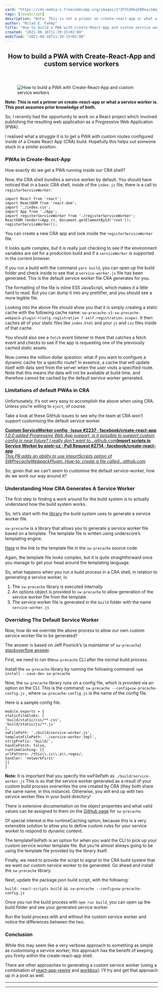 ```yaml
---
card: "https://cdn-media-1.freecodecamp.org/images/1*ZFhS3HkqFBOeau1Amj4uBQ.jpeg"
tags: [JavaScript]
description: "Note: This is not a primer on create-react-app or what a serv"
author: "Milad E. Fahmy"
title: "How to build a PWA with Create-React-App and custom service workers"
created: "2021-08-16T11:39:15+02:00"
modified: "2021-08-16T11:39:15+02:00"
---
```

<div class="site-wrapper">
<main id="site-main" class="site-main outer">
<div class="inner">
<article class="post-full post tag-javascript tag-react tag-webpack tag-progressive-web-app tag-technology ">
<header class="post-full-header">
<h1 class="post-full-title">How to build a PWA with Create-React-App and custom service workers</h1>
</header>
<figure class="post-full-image">
<picture>
<source media="(max-width: 700px)" sizes="1px" srcset="data:image/gif;base64,R0lGODlhAQABAIAAAAAAAP///yH5BAEAAAAALAAAAAABAAEAAAIBRAA7 1w">
<source media="(min-width: 701px)" sizes="(max-width: 800px) 400px,
(max-width: 1170px) 700px,
1400px" srcset="https://cdn-media-1.freecodecamp.org/images/1*ZFhS3HkqFBOeau1Amj4uBQ.jpeg 300w,
https://cdn-media-1.freecodecamp.org/images/1*ZFhS3HkqFBOeau1Amj4uBQ.jpeg 600w,
https://cdn-media-1.freecodecamp.org/images/1*ZFhS3HkqFBOeau1Amj4uBQ.jpeg 1000w,
https://cdn-media-1.freecodecamp.org/images/1*ZFhS3HkqFBOeau1Amj4uBQ.jpeg 2000w">
<img onerror="this.style.display='none'" src="https://cdn-media-1.freecodecamp.org/images/1*ZFhS3HkqFBOeau1Amj4uBQ.jpeg" alt="How to build a PWA with Create-React-App and custom service workers">
</picture>
</figure>
<section class="post-full-content">
<div class="post-content">
<p><strong>Note: This is not a primer on create-react-app or what a service worker is. This post assumes prior knowledge of both.</strong></p><p>So, I recently had the opportunity to work on a React project which involved publishing the resulting web application as a Progressive Web Application (PWA).</p><p>I realised what a struggle it is to get a PWA with custom routes configured inside of a Create React App (CRA) build. Hopefully this helps out someone stuck in a similar position.</p><h3 id="pwas-in-create-react-app"><strong>PWAs in Create-React-App</strong></h3><p>How exactly do we get a PWA running inside our CRA shell?</p><p>Now, the CRA shell bundles a service worker by default. You should have noticed that in a basic CRA shell, inside of the <code>index.js</code> file, there is a call to <code>registerServiceWorker</code>:</p><pre><code class="language-js">import React from 'react';
import ReactDOM from 'react-dom';
import './index.css';
import App from './App';
import registerServiceWorker from './registerServiceWorker';
ReactDOM.render(&lt;App /&gt;, document.getElementById('root'));
registerServiceWorker();</code></pre><p>You can create a new CRA app and look inside the <code>registerServiceWorker</code> file.</p><p>It looks quite complex, but it is really just checking to see if the environment variables are set for a production build and if a <code>serviceWorker</code> is supported in the current browser.</p><p>If you run a build with the command <code>yarn build</code>, you can open up the build folder and check inside to see that a <code>service-worker.js</code> file has been generated. This is the default service worker file CRA generates for you.</p><p>The formatting of the file is inline ES5 JavaScript, which makes it a little hard to read. But you can dump it into any prettifier, and you should see a more legible file.</p><p>Looking into the above file should show you that it is simply creating a static cache with the following cache name: <code>sw-precache-v3-sw-precache-webpack-plugin-+(selg.registration ? self.registration.scope)</code>. It then caches all of your static files like <code>index.html</code> and your <code>js</code> and <code>css</code> files inside of that cache.</p><p>You should also see a <code>fetch</code> event listener in there that catches a fetch event and checks to see if the app is requesting one of the previously cached static assets.</p><p>Now comes the million dollar question: what if you want to configure a dynamic cache for a specific route? In essence, a cache that will update itself with data sent from the server when the user visits a specified route. Note that this means the data will not be available at build time, and therefore cannot be cached by the default service worker generated.</p><h3 id="limitations-of-default-pwas-in-cra"><strong>Limitations of default PWAs in CRA</strong></h3><p>Unfortunately, it’s not very easy to accomplish the above when using CRA. Unless you’re willing to <code>eject</code>, of course.</p><p>Take a look at these GitHub issues to see why the team at CRA won’t support customising the default service worker.</p><p><a href="https://github.com/facebook/create-react-app/issues/2237" rel="noopener"><strong>Custom ServiceWorker config · Issue #2237 · facebook/create-react-app</strong></a><br><a href="https://github.com/facebook/create-react-app/issues/2237" rel="noopener"><em>1.0.0 added Progressive Web App support, is it possible to support custom config in near future? I really don't want to…</em>github.com</a><a href="https://github.com/facebook/create-react-app/pull/2714" rel="noopener"><strong>Import scripts in Service Worker by piotr-cz · Pull Request #2714 · facebook/create-react-app</strong></a><br><a href="https://github.com/facebook/create-react-app/pull/2714" rel="noopener"><em>This PR adds an ability to use importScripts option of SWPrecacheWebpackPlugin. How-to: create a file called…</em>github.com</a></p><p>So, given that we can’t seem to customise the default service-worker, how do we work our way around it?</p><h3 id="understanding-how-cra-generates-a-service-worker"><strong>Understanding How CRA Generates A Service Worker</strong></h3><p>The first step to finding a work around for the build system is to actually understand how the build system works.</p><p>So, let’s start with the <a href="https://github.com/GoogleChromeLabs/sw-precache" rel="noopener">library</a> the build system uses to generate a service worker file.</p><p><code>sw-precache</code> is a library that allows you to generate a service worker file based on a template. The template file is written using underscore’s templating engine.</p><p><a href="https://github.com/GoogleChromeLabs/sw-precache/blob/master/service-worker.tmpl" rel="noopener">Here</a> is the link to the template file in the <code>sw-precache</code> source code.</p><p>Again, the template file looks complex, but it is quite straightforward once you manage to get your head around the templating language.</p><p>So, what happens when you run a build process in a CRA shell, in relation to generating a service worker, is:</p><ol><li>The <code>sw-precache</code> library is executed internally</li><li>An options object is provided to <code>sw-precache</code> to allow generation of the service worker file from the template</li><li>The service worker file is generated in the <code>build</code> folder with the name <code>service-worker.js</code></li></ol><h3 id="overriding-the-default-service-worker"><strong>Overriding The Default Service Worker</strong></h3><p>Now, how do we override the above process to allow our own custom service worker file to be generated?</p><p>The answer is based on Jeff Posnick’s (a maintainer of <code>sw-precache</code>) <a href="https://stackoverflow.com/questions/47636757/add-more-service-worker-functionality-with-create-react-app?rq=1" rel="noopener">stackoverflow answer</a>.</p><p>First, we need to run the<code>sw-precache</code> CLI after the normal build process.</p><p>Install the <code>sw-precache</code> library by running the following command: <code>npm install --save-dev sw-precache</code></p><p>Now, the <code>sw-precache</code> library runs on a config file, which is provided via an option on the CLI. This is the command: <code>sw-precache --config=sw-precache-config.js</code> , where <code>sw-precache-config.js</code> is the name of the config file.</p><p>Here is a sample config file.</p><pre><code>module.exports = {
staticFileGlobs: [
'build/static/css/**.css',
'build/static/js/**.js'
],
swFilePath: './build/service-worker.js',
templateFilePath: './service-worker.tmpl',
stripPrefix: 'build/',
handleFetch: false,
runtimeCaching: [{
urlPattern: /this\\.is\\.a\\.regex/,
handler: 'networkFirst'
}]
}</code></pre><p><strong>Note: </strong>It is important that you specify the swFilePath as <code>./build/service-worker.js</code> This is so that the service worker generated as a result of your custom build process overwrites the one created by CRA (they both share the same name, in this instance). Otherwise, you will end up with two service worker files in your build directory!</p><p>There is extensive documentation on the object properties and what valid values can be assigned to them on the <a href="https://github.com/GoogleChromeLabs/sw-precache" rel="noopener">GitHub page</a> for <code>sw-precache</code>.</p><p>Of special interest is the runtimeCaching option, because this is a very extensible solution to allow you to define custom rules for your service worker to respond to dynamic content.</p><p>The templateFilePath is an option for when you want the CLI to pick up your custom service worker template file. But you’re almost always going to be using the template file provided by the library itself.</p><p>Finally, we need to provide the script to signal to the CRA build system that we want our custom service worker to be generated. Go ahead and install the <code>sw-precache</code> library.</p><p>Next, update the package.json build script, with the following:</p><p><code>build: react-scripts build &amp;&amp; sw-precache --config=sw-precache-config.js</code></p><p>Once you run the build process with <code>npm run build</code>, you can open up the build folder and see your generated service worker.</p><p>Run the build process with and without the custom service worker and notice the differences between the two.</p><h3 id="conclusion"><strong>Conclusion</strong></h3><p>While this may seem like a very verbose approach to something as simple as customising a service worker, this approach has the benefit of keeping you firmly within the create-react-app shell.</p><p>There are other approaches to generating a custom service worker (using a combination of <a href="https://github.com/timarney/react-app-rewired" rel="noopener">react-app-rewire</a> and <a href="https://github.com/GoogleChrome/workbox" rel="noopener">workbox</a>). I’ll try and get that approach up in a post as well.</p>
</div>
<hr>
<hr>
</section>
</article>
</div>
</main>
</div>
<!-- Google Tag Manager (noscript) -->
<!-- End Google Tag Manager (noscript) -->
